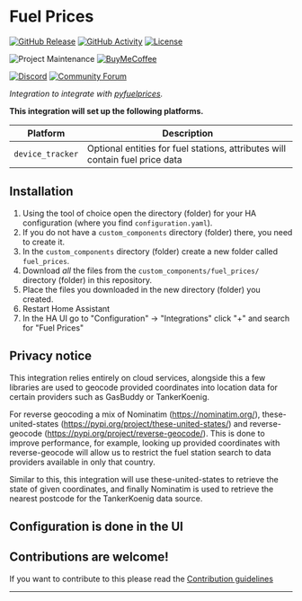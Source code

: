 # Fuel Prices

[![GitHub Release][releases-shield]][releases]
[![GitHub Activity][commits-shield]][commits]
[![License][license-shield]](LICENSE)

![Project Maintenance][maintenance-shield]
[![BuyMeCoffee][buymecoffeebadge]][buymecoffee]

[![Discord][discord-shield]][discord]
[![Community Forum][forum-shield]][forum]

_Integration to integrate with [pyfuelprices][pyfuelprices]._

**This integration will set up the following platforms.**

| Platform         | Description                                                                  |
| ---------------- | ---------------------------------------------------------------------------- |
| `device_tracker` | Optional entities for fuel stations, attributes will contain fuel price data |

## Installation

1. Using the tool of choice open the directory (folder) for your HA configuration (where you find `configuration.yaml`).
1. If you do not have a `custom_components` directory (folder) there, you need to create it.
1. In the `custom_components` directory (folder) create a new folder called `fuel_prices`.
1. Download _all_ the files from the `custom_components/fuel_prices/` directory (folder) in this repository.
1. Place the files you downloaded in the new directory (folder) you created.
1. Restart Home Assistant
1. In the HA UI go to "Configuration" -> "Integrations" click "+" and search for "Fuel Prices"

## Privacy notice

This integration relies entirely on cloud services, alongside this a few libraries are used to geocode provided coordinates into location data for certain providers such as GasBuddy or TankerKoenig.

For reverse geocoding a mix of Nominatim (https://nominatim.org/), these-united-states (https://pypi.org/project/these-united-states/) and reverse-geocode (https://pypi.org/project/reverse-geocode/). This is done to improve performance, for example, looking up provided coordinates with reverse-geocode will allow us to restrict the fuel station search to data providers available in only that country.

Similar to this, this integration will use these-united-states to retrieve the state of given coordinates, and finally Nominatim is used to retrieve the nearest postcode for the TankerKoenig data source.

## Configuration is done in the UI

<!---->

## Contributions are welcome!

If you want to contribute to this please read the [Contribution guidelines](CONTRIBUTING.md)

---

[pyfuelprices]: https://github.com/pantherale0/pyfuelprices
[buymecoffee]: https://www.buymeacoffee.com/pantherale0
[buymecoffeebadge]: https://img.shields.io/badge/buy%20me%20a%20coffee-donate-yellow.svg?style=for-the-badge
[commits-shield]: https://img.shields.io/github/commit-activity/y/si458/ha-fuelprices.svg?style=for-the-badge
[commits]: https://github.com/si458/ha-fuelprices/commits/main
[discord]: https://discord.gg/Qa5fW2R
[discord-shield]: https://img.shields.io/discord/330944238910963714.svg?style=for-the-badge
[exampleimg]: example.png
[forum-shield]: https://img.shields.io/badge/community-forum-brightgreen.svg?style=for-the-badge
[forum]: https://community.home-assistant.io/
[license-shield]: https://img.shields.io/github/license/si458/ha-fuelprices.svg?style=for-the-badge
[maintenance-shield]: https://img.shields.io/badge/maintainer-%40si458-blue.svg?style=for-the-badge
[releases-shield]: https://img.shields.io/github/release/si458/ha-fuelprices.svg?style=for-the-badge
[releases]: https://github.com/si458/ha-fuelprices/releases
